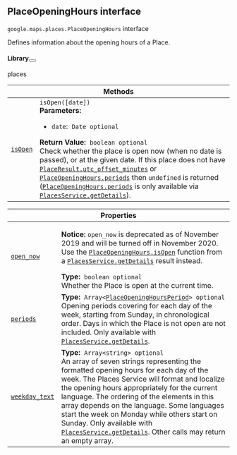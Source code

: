 
<devsite-heading text=" PlaceOpeningHours interface" for="PlaceOpeningHours" level="h2" link="" toc="" back-to-top=""><h2 id="PlaceOpeningHours" is-upgraded="">PlaceOpeningHours interface </h2></devsite-heading>
<p>
<code translate="no" dir="ltr"><span itemprop="path">google.maps.places</span>.<span itemprop="name">PlaceOpeningHours</span></code>
interface
</p>
<p>Defines information about the opening hours of a Place.</p>
<devsite-heading text="Library" for="library_13" level="h4" link=""><h4 is-upgraded="" id="library_13">Library<button role="button" class="devsite-heading-link button-flat material-icons" data-title="Copy link to this section"></button></h4></devsite-heading>
<p>places</p>
<div class="devsite-table-wrapper"><table class="methods responsive" summary="interface PlaceOpeningHours - Methods">
<thead>
<tr><th colspan="2">Methods</th>
</tr></thead>
<tbody>
<tr id="PlaceOpeningHours.isOpen">
<td itemprop="property"><code translate="no" dir="ltr"><a class="secret-link" href="#PlaceOpeningHours.isOpen"><span>isOpen</span></a></code></td>
<td><div><code translate="no" dir="ltr">isOpen([date])</code></div>
<div class="desc"><strong>Parameters:</strong>&nbsp; <ul>
<li><code translate="no" dir="ltr">date</code>:&nbsp; <code translate="no" dir="ltr">Date <span class="optional-type-annotation">optional</span></code></li>
</ul></div>
<div class="desc"><strong>Return Value:</strong>&nbsp; <code translate="no" dir="ltr">boolean <span class="optional-type-annotation">optional</span></code></div>
<div class="desc">Check whether the place is open now (when no date is passed), or at the given date. If this place does not have <code translate="no" dir="ltr"><a href="/maps/documentation/javascript/reference/places-service#PlaceResult.utc_offset_minutes">PlaceResult.utc_offset_minutes</a></code> or <code translate="no" dir="ltr"><a href="/maps/documentation/javascript/reference/places-service#PlaceOpeningHours.periods">PlaceOpeningHours.periods</a></code> then <code translate="no" dir="ltr">undefined</code> is returned (<code translate="no" dir="ltr"><a href="/maps/documentation/javascript/reference/places-service#PlaceOpeningHours.periods">PlaceOpeningHours.periods</a></code> is only available via <code translate="no" dir="ltr"><a href="/maps/documentation/javascript/reference/places-service#PlacesService.getDetails">PlacesService.getDetails</a></code>).</div></td>
</tr>
</tbody>
</table></div>
<div class="devsite-table-wrapper"><table class="properties responsive" summary="interface PlaceOpeningHours - Properties">
<thead>
<tr><th colspan="2">Properties</th>
</tr></thead>
<tbody>
<tr id="PlaceOpeningHours.open_now">
<td itemprop="property"><code translate="no" dir="ltr"><a class="secret-link" href="#PlaceOpeningHours.open_now"><span>open_now</span></a></code></td>
<td><aside class="warning"><p><b>Notice:</b> <code translate="no" dir="ltr">open_now</code> is deprecated as of November 2019 and will be turned off in November 2020. Use the <code translate="no" dir="ltr"><a href="/maps/documentation/javascript/reference/places-service#PlaceOpeningHours.isOpen">PlaceOpeningHours.isOpen</a></code> function from a <code translate="no" dir="ltr"><a href="/maps/documentation/javascript/reference/places-service#PlacesService.getDetails">PlacesService.getDetails</a></code> result instead.</p></aside><div><strong>Type:</strong>&nbsp; <code translate="no" dir="ltr">boolean <span class="optional-type-annotation">optional</span></code></div>
<div class="desc">Whether the Place is open at the current time.</div></td>
</tr>
<tr id="PlaceOpeningHours.periods">
<td itemprop="property"><code translate="no" dir="ltr"><a class="secret-link" href="#PlaceOpeningHours.periods"><span>periods</span></a></code></td>
<td><div><strong>Type:</strong>&nbsp; <code translate="no" dir="ltr">Array&lt;<a href="PlaceOpeningHoursPeriod.md">PlaceOpeningHoursPeriod</a>&gt; <span class="optional-type-annotation">optional</span></code></div>
<div class="desc">Opening periods covering for each day of the week, starting from Sunday, in chronological order. Days in which the Place is not open are not included. Only available with <code translate="no" dir="ltr"><a href="/maps/documentation/javascript/reference/places-service#PlacesService.getDetails">PlacesService.getDetails</a></code>.</div></td>
</tr>
<tr id="PlaceOpeningHours.weekday_text">
<td itemprop="property"><code translate="no" dir="ltr"><a class="secret-link" href="#PlaceOpeningHours.weekday_text"><span>weekday_text</span></a></code></td>
<td><div><strong>Type:</strong>&nbsp; <code translate="no" dir="ltr">Array&lt;string&gt; <span class="optional-type-annotation">optional</span></code></div>
<div class="desc">An array of seven strings representing the formatted opening hours for each day of the week. The Places Service will format and localize the opening hours appropriately for the current language. The ordering of the elements in this array depends on the language. Some languages start the week on Monday while others start on Sunday. Only available with <code translate="no" dir="ltr"><a href="/maps/documentation/javascript/reference/places-service#PlacesService.getDetails">PlacesService.getDetails</a></code>. Other calls may return an empty array.</div></td>
</tr>
</tbody>
</table></div>
<script src="replace_links.js"></script>
